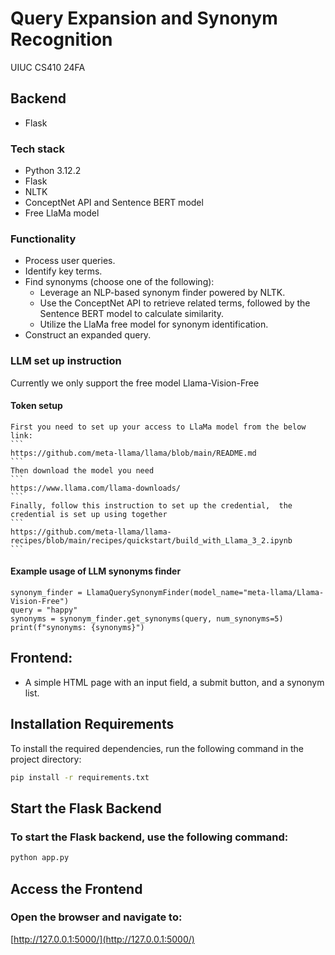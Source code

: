 # Query Expansion and Synonym Recognition

UIUC CS410 24FA

## Backend
- Flask

### Tech stack
- Python 3.12.2
- Flask
- NLTK
- ConceptNet API and Sentence BERT model
- Free LlaMa model

### Functionality
- Process user queries.
- Identify key terms.
- Find synonyms (choose one of the following):
  - Leverage an NLP-based synonym finder powered by NLTK.
  - Use the ConceptNet API to retrieve related terms, followed by the Sentence BERT model to calculate similarity.
  - Utilize the LlaMa free model for synonym identification.
- Construct an expanded query.

### LLM set up instruction 
Currently we only support the free model Llama-Vision-Free

#### Token setup
    First you need to set up your access to LlaMa model from the below link:
    ```
    https://github.com/meta-llama/llama/blob/main/README.md
    ```
    Then download the model you need
    ```
    https://www.llama.com/llama-downloads/
    ```
    Finally, follow this instruction to set up the credential,  the credential is set up using together
    ```
    https://github.com/meta-llama/llama-recipes/blob/main/recipes/quickstart/build_with_Llama_3_2.ipynb
    ```

#### Example usage of LLM synonyms finder
    synonym_finder = LlamaQuerySynonymFinder(model_name="meta-llama/Llama-Vision-Free")
    query = "happy"
    synonyms = synonym_finder.get_synonyms(query, num_synonyms=5)
    print(f"synonyms: {synonyms}")

## Frontend: 
- A simple HTML page with an input field, a submit button, and a synonym list.

## Installation Requirements

To install the required dependencies, run the following command in the project directory:

```bash
pip install -r requirements.txt
```

## Start the Flask Backend

### To start the Flask backend, use the following command:

```bash
python app.py
```

## Access the Frontend

### Open the browser and navigate to:

[http://127.0.0.1:5000/](http://127.0.0.1:5000/)
